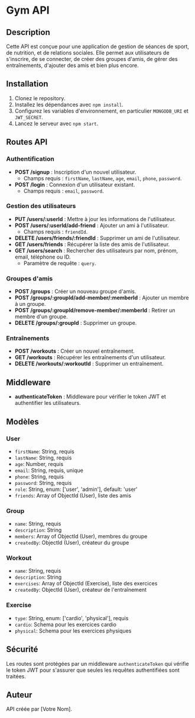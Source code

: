 
# Gym API

## Description

Cette API est conçue pour une application de gestion de séances de sport, de nutrition, et de relations sociales. Elle permet aux utilisateurs de s'inscrire, de se connecter, de créer des groupes d'amis, de gérer des entraînements, d'ajouter des amis et bien plus encore.

## Installation

1. Clonez le repository.
2. Installez les dépendances avec `npm install`.
3. Configurez les variables d'environnement, en particulier `MONGODB_URI` et `JWT_SECRET`.
4. Lancez le serveur avec `npm start`.

## Routes API

### Authentification

- **POST /signup** : Inscription d'un nouvel utilisateur.
  - Champs requis : `firstName`, `lastName`, `age`, `email`, `phone`, `password`.
- **POST /login** : Connexion d'un utilisateur existant.
  - Champs requis : `email`, `password`.

### Gestion des utilisateurs

- **PUT /users/:userId** : Mettre à jour les informations de l'utilisateur.
- **POST /users/:userId/add-friend** : Ajouter un ami à l'utilisateur.
  - Champs requis : `friendId`.
- **DELETE /users/friends/:friendId** : Supprimer un ami de l'utilisateur.
- **GET /users/friends** : Récupérer la liste des amis de l'utilisateur.
- **GET /users/search** : Rechercher des utilisateurs par nom, prénom, email, téléphone ou ID.
  - Paramètre de requête : `query`.

### Groupes d'amis

- **POST /groups** : Créer un nouveau groupe d'amis.
- **POST /groups/:groupId/add-member/:memberId** : Ajouter un membre à un groupe.
- **POST /groups/:groupId/remove-member/:memberId** : Retirer un membre d'un groupe.
- **DELETE /groups/:groupId** : Supprimer un groupe.

### Entraînements

- **POST /workouts** : Créer un nouvel entraînement.
- **GET /workouts** : Récupérer les entraînements d'un utilisateur.
- **DELETE /workouts/:workoutId** : Supprimer un entraînement.

## Middleware

- **authenticateToken** : Middleware pour vérifier le token JWT et authentifier les utilisateurs.

## Modèles

### User

- `firstName`: String, requis
- `lastName`: String, requis
- `age`: Number, requis
- `email`: String, requis, unique
- `phone`: String, requis
- `password`: String, requis
- `role`: String, enum: ['user', 'admin'], default: 'user'
- `friends`: Array of ObjectId (User), liste des amis

### Group

- `name`: String, requis
- `description`: String
- `members`: Array of ObjectId (User), membres du groupe
- `createdBy`: ObjectId (User), créateur du groupe

### Workout

- `name`: String, requis
- `description`: String
- `exercises`: Array of ObjectId (Exercise), liste des exercices
- `createdBy`: ObjectId (User), créateur de l'entraînement

### Exercise

- `type`: String, enum: ['cardio', 'physical'], requis
- `cardio`: Schema pour les exercices cardio
- `physical`: Schema pour les exercices physiques

## Sécurité

Les routes sont protégées par un middleware `authenticateToken` qui vérifie le token JWT pour s'assurer que seules les requêtes authentifiées sont traitées.

## Auteur

API créée par [Votre Nom].
